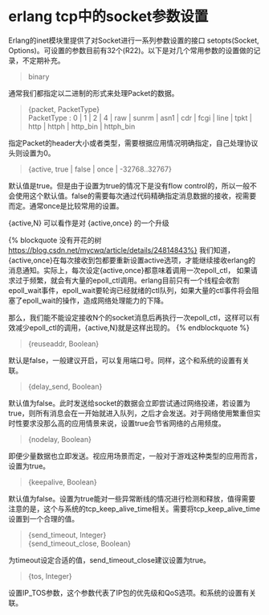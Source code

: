# erlang tcp中的socket参数设置

Erlang的inet模块里提供了对Socket进行一系列参数设置的接口 setopts(Socket, Options)。可设置的参数目前有32个(R22)。以下是对几个常用参数的设置做的记录，不定期补充。

> binary

通常我们都指定以二进制的形式来处理Packet的数据。

> {packet, PacketType} </br>
> PacketType : 0 | 1 | 2 | 4 | raw | sunrm | asn1 | cdr | fcgi | line | tpkt | http | httph | http_bin | httph_bin

指定Packet的header大小或者类型，需要根据应用情况明确指定，自己处理协议头则设置为0。

> {active, true | false | once | -32768..32767}

默认值是true。但是由于设置为true的情况下是没有flow control的，所以一般不会使用这个默认值。false的需要每次通过代码精确指定消息数据的接收，视需要而定。通常once是比较常用的设置。

{active,N} 可以看作是对 {active,once} 的一个升级

{% blockquote 没有开花的树 https://blog.csdn.net/mycwq/article/details/24814843%}
我们知道，{active,once}在每次接收到包都要重新设置active选项，才能继续接收erlang的消息通知。实际上，每次设定{active,once}都意味着调用一次epoll_ctl， 如果请求过于频繁，就会有大量的epoll_ctl调用。erlang目前只有一个线程会收割epoll_wait事件，epoll_wait要轮询已经就绪的ctl队列，如果大量的ctl事件将会阻塞了epoll_wait的操作，造成网络处理能力的下降。

那么，我们能不能设定接收N个的socket消息后再执行一次epoll_ctl，这样可以有效减少epoll_ctl的调用，{active,N}就是这样出现的。
{% endblockquote %}

> {reuseaddr, Boolean}

默认是false，一般建议开启，可以复用端口号。同样，这个和系统的设置有关联。

> {delay_send, Boolean}

默认值为false。此时发送给socket的数据会立即尝试通过网络投递，若设置为true，则所有消息会在一开始就进入队列，之后才会发送。对于网络使用繁重但实时性要求没那么高的应用情景来说，设置true会节省网络的占用频度。

> {nodelay, Boolean}

即便少量数据也立即发送。视应用场景而定，一般对于游戏这种类型的应用而言，设置为true。

> {keepalive, Boolean}

默认值为false。设置为true能对一些异常断线的情况进行检测和释放，值得需要注意的是，这个与系统的tcp_keep_alive_time相关。需要将tcp_keep_alive_time设置到一个合理的值。

> {send_timeout, Integer} </br>
> {send_timeout_close, Boolean}

为timeout设定合适的值，send_timeout_close建议设置为true。

> {tos, Integer}

设置IP_TOS参数，这个参数代表了IP包的优先级和QoS选项。和系统的设置有关联。